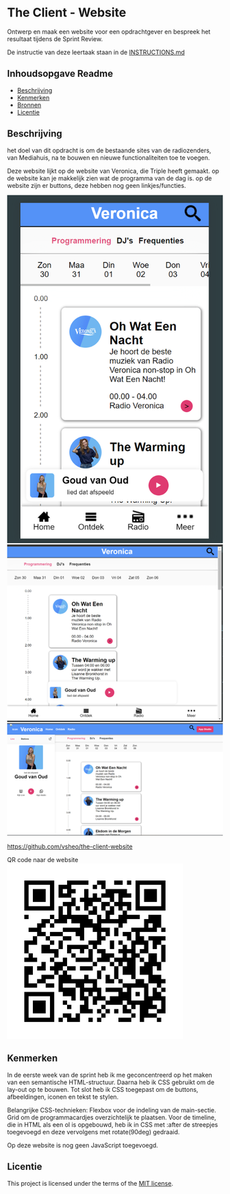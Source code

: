 # The Client - Website

Ontwerp en maak een website voor een opdrachtgever en bespreek het resultaat tijdens de Sprint Review.

De instructie van deze leertaak staan in de [INSTRUCTIONS.md](https://github.com/fdnd-task/the-client-website/blob/main/docs/INSTRUCTIONS.md)



## Inhoudsopgave Readme

  * [Beschrijving](#beschrijving)
  * [Kenmerken](#kenmerken)
  * [Bronnen](#bronnen)
  * [Licentie](#licentie)

## Beschrijving
<!-- het doel -->
het doel van dit opdracht is om de bestaande sites van de radiozenders, van Mediahuis, na te bouwen en nieuwe functionaliteiten toe te voegen.
<!-- In de Beschrijving staat hoe je project er uit ziet, hoe het werkt en wat je er mee kan. -->
Deze website lijkt op de website van Veronica, die Triple heeft gemaakt.
op de website kan je makkelijk zien wat de programma van de dag is.
op de website zijn er buttons, deze hebben nog geen linkjes/functies.

![My Image](./assets/mobile_version.png)
![My Image](./assets/tablet_version.png)
![My Image](./assets/laptop_version.png)
<!-- Voeg een mooie poster visual toe 📸 -->
<!-- Voeg een link toe naar Github Pages 🌐-->
https://github.com/vsheo/the-client-website

QR code naar de website
![My Image](./assets/website_qr.png)


## Kenmerken
<!-- Bij Kenmerken staat welke technieken zijn gebruikt en hoe. Wat is de HTML structuur? Wat zijn de belangrijkste dingen in CSS? Wat is er met Javascript gedaan en hoe? Misschien heb je een framwork of library gebruikt? -->
In de eerste week van de sprint heb ik me geconcentreerd op het maken van een semantische HTML-structuur. Daarna heb ik CSS gebruikt om de lay-out op te bouwen. Tot slot heb ik CSS toegepast om de buttons, afbeeldingen, iconen en tekst te stylen.

Belangrijke CSS-technieken:
Flexbox voor de indeling van de main-sectie.
Grid om de programmacardjes overzichtelijk te plaatsen.
Voor de timeline, die in HTML als een ol is opgebouwd, heb ik in CSS met :after de streepjes toegevoegd en deze vervolgens met rotate(90deg) gedraaid.

Op deze website is nog geen JavaScript toegevoegd.


## Licentie
This project is licensed under the terms of the [MIT license](./LICENSE).